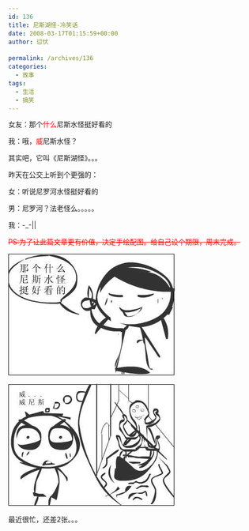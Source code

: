 ```yaml
---
id: 136
title: 尼斯湖怪-冷笑话
date: 2008-03-17T01:15:59+00:00
author: 愆伏

permalink: /archives/136
categories:
  - 故事
tags:
  - 生活
  - 搞笑
---
```

女友：那个<span style="color:Red">什么</span>尼斯水怪挺好看的
  
我：哦，<span style="color:Red">威</span>尼斯水怪？
  
其实吧，它叫《尼斯湖怪》。。。

昨天在公交上听到个更强的：
  
女：听说尼罗河水怪挺好看的
  
男：尼罗河？法老怪么。。。。。
  
我：-_-||

<span style="color:Red"><del datetime="2008-06-11T14:56:33+00:00">PS:为了让此篇文章更有价值，决定手绘配图。给自己设个期限，周末完成。</del></span>
  
<a href="/wp-content/uploads/200803/17_010937_1.jpg" target="_blank"><img src="/wp-content/uploads/200803/17_010937_1.jpg" alt="/wp-content/uploads/200803/17_010937_1.jpg" /></a>
  
<a href="/wp-content/uploads/200803/17_010940_2.jpg" target="_blank"><img src="/wp-content/uploads/200803/17_010940_2.jpg" alt="/wp-content/uploads/200803/17_010940_2.jpg" /></a>

最近很忙，还差2张。。。